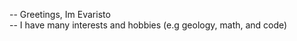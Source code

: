 -- Greetings, Im Evaristo<br/>
-- I have many interests and hobbies (e.g geology, math, and code) <br/>


